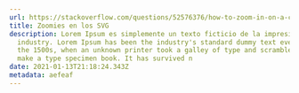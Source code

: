 ```yaml
---
url: https://stackoverflow.com/questions/52576376/how-to-zoom-in-on-a-complex-svg-structure
title: Zoomies en los SVG
description: Lorem Ipsum es simplemente un texto ficticio de la impresión y tipografía
  industry. Lorem Ipsum has been the industry's standard dummy text ever since
  the 1500s, when an unknown printer took a galley of type and scrambled it to
  make a type specimen book. It has survived n
date: 2021-01-13T21:18:24.343Z
metadata: aefeaf
---
```

